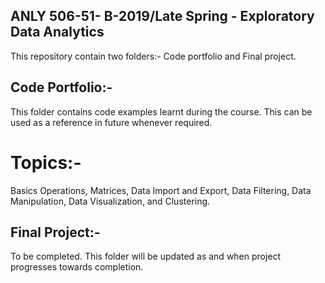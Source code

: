 ## ANLY 506-51- B-2019/Late Spring - Exploratory Data Analytics
This repository contain two folders:- Code portfolio and Final project.

## Code Portfolio:-
This folder contains code examples learnt during the course. This can be used as a reference in future whenever required.

# Topics:-
Basics Operations, Matrices, Data Import and Export, Data Filtering, Data Manipulation, Data Visualization, and Clustering.

## Final Project:-
To be completed. This folder will be updated as and when project progresses towards completion.